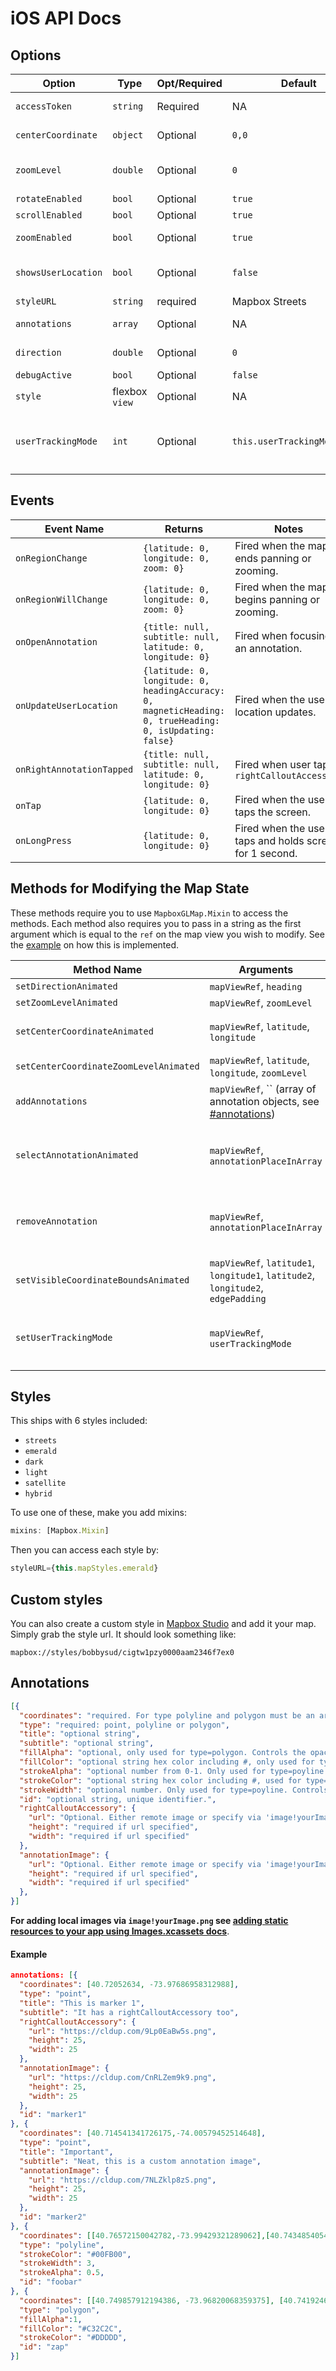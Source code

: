 # iOS API Docs

## Options

| Option | Type | Opt/Required | Default | Note |
|---|---|---|---|---|
| `accessToken` | `string` | Required | NA |Mapbox access token. Sign up for a [Mapbox account here](https://www.mapbox.com/signup).
| `centerCoordinate` | `object` | Optional | `0,0`| Initial `latitude`/`longitude` the map will load at, defaults to `0,0`.
| `zoomLevel` | `double` | Optional | `0` | Initial zoom level the map will load at. 0 is the entire world, 18 is rooftop level. Defaults to 0.
| `rotateEnabled` | `bool`  |  Optional | `true`  | Whether the map can rotate |
| `scrollEnabled` | `bool`  |  Optional | `true`  | Whether the map can be scrolled |
| `zoomEnabled` | `bool`  |  Optional | `true`  | Whether the map zoom level can be changed |
|`showsUserLocation` | `bool` | Optional | `false` | Whether the user's location is shown on the map. Note - the map will not zoom to their location.|
| `styleURL` | `string` | required | Mapbox Streets |  A Mapbox style. Defaults to `streets`.
| `annotations` | `array` | Optional | NA |  An array of annotation objects. See [annotation detail](https://github.com/bsudekum/react-native-mapbox-gl/blob/master/ios/API.md#annotations)
| `direction`  | `double` | Optional | `0` | Heading of the map in degrees where 0 is north and 180 is south |
| `debugActive`  | `bool` | Optional | `false` | Turns on debug mode. |
| `style`  | flexbox `view` | Optional | NA | Styles the actual map view container |
| `userTrackingMode` | `int` | Optional | `this.userTrackingMode.none` | Must add `mixins` to use. Valid values are `this.userTrackingMode.none`, `this.userTrackingMode.follow`, `this.userTrackingMode.followWithCourse`, `this.userTrackingMode.followWithHeading` |

## Events

| Event Name | Returns | Notes
|---|---|---|
| `onRegionChange` | `{latitude: 0, longitude: 0, zoom: 0}` | Fired when the map ends panning or zooming.
| `onRegionWillChange` | `{latitude: 0, longitude: 0, zoom: 0}` | Fired when the map begins panning or zooming.
| `onOpenAnnotation` | `{title: null, subtitle: null, latitude: 0, longitude: 0}` | Fired when focusing a an annotation.
| `onUpdateUserLocation` | `{latitude: 0, longitude: 0, headingAccuracy: 0, magneticHeading: 0, trueHeading: 0, isUpdating: false}` | Fired when the users location updates.
| `onRightAnnotationTapped` | `{title: null, subtitle: null, latitude: 0, longitude: 0}` | Fired when user taps `rightCalloutAccessory`
| `onTap` | `{latitude: 0, longitude: 0}` | Fired when the users taps the screen.
| `onLongPress` | `{latitude: 0, longitude: 0}` | Fired when the user taps and holds screen for 1 second.


## Methods for Modifying the Map State

These methods require you to use `MapboxGLMap.Mixin` to access the methods. Each method also requires you to pass in a string as the first argument which is equal to the `ref` on the map view you wish to modify. See the [example](https://github.com/bsudekum/react-native-mapbox-gl/blob/master/example.js) on how this is implemented.

| Method Name | Arguments | Notes
|---|---|---|
| `setDirectionAnimated` | `mapViewRef`, `heading` | Rotates the map to a new heading
| `setZoomLevelAnimated` | `mapViewRef`, `zoomLevel` | Zooms the map to a new zoom level
| `setCenterCoordinateAnimated` | `mapViewRef`, `latitude`, `longitude` | Moves the map to a new coordinate. Note, the zoom level stay at the current zoom level
| `setCenterCoordinateZoomLevelAnimated` | `mapViewRef`, `latitude`, `longitude`, `zoomLevel` | Moves the map to a new coordinate and zoom level
| `addAnnotations` | `mapViewRef`, `` (array of annotation objects, see [#annotations](https://github.com/bsudekum/react-native-mapbox-gl/blob/master/API.md#annotations)) | Adds annotation(s) to the map without redrawing the map. Note, this will remove all previous annotations from the map.
| `selectAnnotationAnimated` | `mapViewRef`, `annotationPlaceInArray` | Open the callout of the selected annotation. This method works with the current annotations on the map. `annotationPlaceInArray` starts at 0 and refers to the first annotation.
| `removeAnnotation`  | `mapViewRef`, `annotationPlaceInArray` | Removes the selected annotation from the map. This method works with the current annotations on the map. `annotationPlaceInArray` starts at 0 and refers to the first annotation.
| `setVisibleCoordinateBoundsAnimated`  | `mapViewRef`, `latitude1`, `longitude1`, `latitude2`, `longitude2`, `edgePadding`  | Changes the viewport to fit the given coordinate bounds and some additional padding on each side.
| `setUserTrackingMode` | `mapViewRef`, `userTrackingMode` | Modifies the tracking mode. Valid args: `this.userTrackingMode.none`, `this.userTrackingMode.follow`, `this.userTrackingMode.followWithCourse`, `this.userTrackingMode.followWithHeading`

## Styles

This ships with 6 styles included:

* `streets`
* `emerald`
* `dark`
* `light`
* `satellite`
* `hybrid`

To use one of these, make you add mixins:

```js
mixins: [Mapbox.Mixin]
```

Then you can access each style by:

```jsx
styleURL={this.mapStyles.emerald}
```

## Custom styles

You can also create a custom style in [Mapbox Studio](https://www.mapbox.com/studio/) and add it your map. Simply grab the style url. It should look something like:

```
mapbox://styles/bobbysud/cigtw1pzy0000aam2346f7ex0
```

## Annotations
```json
[{
  "coordinates": "required. For type polyline and polygon must be an array of arrays. For type point, single array",
  "type": "required: point, polyline or polygon",
  "title": "optional string",
  "subtitle": "optional string",
  "fillAlpha": "optional, only used for type=polygon. Controls the opacity of polygon",
  "fillColor": "optional string hex color including #, only used for type=polygon",
  "strokeAlpha": "optional number from 0-1. Only used for type=poyline. Controls opacity of line",
  "strokeColor": "optional string hex color including #, used for type=polygon and type=polyline",
  "strokeWidth": "optional number. Only used for type=poyline. Controls line width",
  "id": "optional string, unique identifier.",
  "rightCalloutAccessory": {
    "url": "Optional. Either remote image or specify via 'image!yourImage.png'",
    "height": "required if url specified",
    "width": "required if url specified"
  },
  "annotationImage": {
    "url": "Optional. Either remote image or specify via 'image!yourImage.png'",
    "height": "required if url specified",
    "width": "required if url specified"
  },
}]
```
**For adding local images via `image!yourImage.png` see [adding static resources to your app using Images.xcassets  docs](https://facebook.github.io/react-native/docs/image.html#adding-static-resources-to-your-app-using-images-xcassets)**.

#### Example
```json
annotations: [{
  "coordinates": [40.72052634, -73.97686958312988],
  "type": "point",
  "title": "This is marker 1",
  "subtitle": "It has a rightCalloutAccessory too",
  "rightCalloutAccessory": {
    "url": "https://cldup.com/9Lp0EaBw5s.png",
    "height": 25,
    "width": 25
  },
  "annotationImage": {
    "url": "https://cldup.com/CnRLZem9k9.png",
    "height": 25,
    "width": 25
  },
  "id": "marker1"
}, {
  "coordinates": [40.714541341726175,-74.00579452514648],
  "type": "point",
  "title": "Important",
  "subtitle": "Neat, this is a custom annotation image",
  "annotationImage": {
    "url": "https://cldup.com/7NLZklp8zS.png",
    "height": 25,
    "width": 25
  },
  "id": "marker2"
}, {
  "coordinates": [[40.76572150042782,-73.99429321289062],[40.743485405490695, -74.00218963623047],[40.728266950429735,-74.00218963623047],[40.728266950429735,-73.99154663085938],[40.73633186448861,-73.98983001708984],[40.74465591168391,-73.98914337158203],[40.749337730454826,-73.9870834350586]],
  "type": "polyline",
  "strokeColor": "#00FB00",
  "strokeWidth": 3,
  "strokeAlpha": 0.5,
  "id": "foobar"
}, {
  "coordinates": [[40.749857912194386, -73.96820068359375], [40.741924698522055,-73.9735221862793], [40.735681504432264,-73.97523880004883], [40.7315190495212,-73.97438049316406], [40.729177554196376,-73.97180557250975], [40.72345355209305,-73.97438049316406], [40.719290332250544,-73.97455215454102], [40.71369559554873,-73.97729873657227], [40.71200407096382,-73.97850036621094], [40.71031250340588,-73.98691177368163], [40.71031250340588,-73.99154663085938]],
  "type": "polygon",
  "fillAlpha":1,
  "fillColor": "#C32C2C",
  "strokeColor": "#DDDDD",
  "id": "zap"
}]
```
